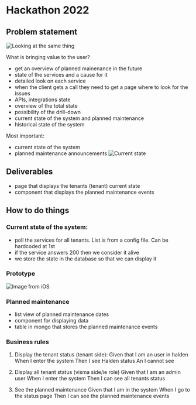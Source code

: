 # Hackathon 2022

## Problem statement

![Looking at the same thing](https://www.sloww.co/wp-content/uploads/2020/08/The-Blind-Men-and-the-Elephant.png)

What is bringing value to the user?
- get an overview of planned mainenance in the future
- state of the services and a cause for it
- detailed look on each service
- when the client gets a call they need to get a page where to look for the issues
- APIs, integrations state
- overview of the total state
- possibility of the drill-down
- current state of the system and planned maintenance
- historical state of the system

Most important:
- current state of the system
- planned maintenance announcements
![Current state](https://wac-cdn.atlassian.com/dam/jcr:fb5dbd0c-a8a8-4f70-b68b-87504511ca6c/dropbox-nodropshadow.png?cdnVersion=245)

## Deliverables
- page that displays the tenants (tenant) current state
- component that displays the planned maintenance events

## How to do things

### Current stste of the system: 
-  poll the services for all tenants. List is from a config file. Can be hardcoded at 1st
-  if the service answers 200 then we consider it alive
-  we store the state in the database so that we can display it

### Prototype
![Image from iOS](https://user-images.githubusercontent.com/72201489/157202714-b3ca8627-b4f1-4b81-a24b-ccfc1fcbfd13.jpg)



### Planned maintenance
- list view of planned maintenance dates
- component for displaying data
- table in mongo that stores the planned maintenance events

### Business rules
1. Display the tenant status (tenant side):
Given that I am an user in halden
When I enter the system 
Then I see Halden status
An I cannot see 

2. Display all tenant status (visma side/ie role)
Given that I am an admin user
When I enter the system
Then I can see all tenants status

3. See the planned maintenance
Given that I am in the system
When I go to the status page
Then I can see the planned maintenance events

